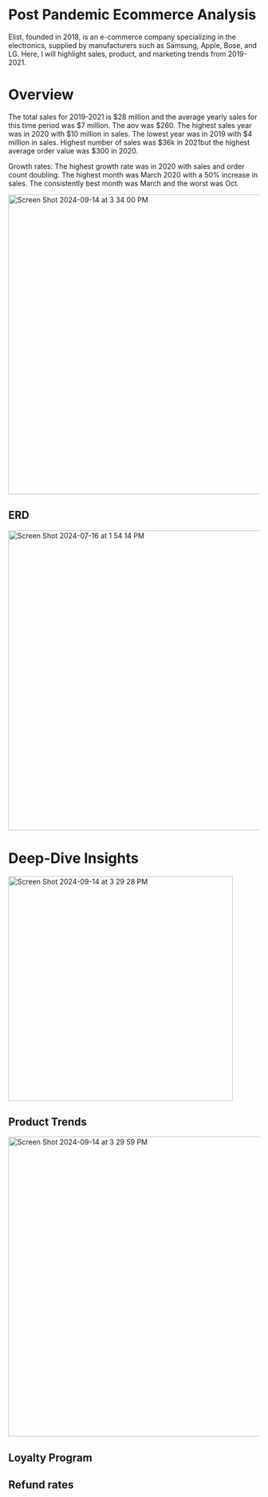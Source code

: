 # Post Pandemic Ecommerce Analysis
Elist, founded in 2018, is an e-commerce company specializing in the electronics, supplied by manufacturers such as Samsung, Apple, Bose, and LG. Here, I will highlight sales, product, and marketing trends from 2019-2021. 

# Overview
The total sales for 2019-2021 is $28 million and the average yearly sales for this time period was $7 million. The aov was $260. The highest sales year was in 2020 with $10 million in sales. The lowest year was in 2019 with $4 million in sales. Highest number of sales was $36k in 2021but the highest average order value was $300 in 2020. 

Growth rates: The highest growth rate was in 2020 with sales and order count doubling. The highest month was March 2020 with a 50% increase in sales. The consistently best month was March and the worst was Oct.

<img width="600" alt="Screen Shot 2024-09-14 at 3 34 00 PM" src="https://github.com/user-attachments/assets/b0ba3ad5-c668-4e2c-a187-0b1d8a47a272">

## ERD
<img width="600" alt="Screen Shot 2024-07-16 at 1 54 14 PM" src="https://github.com/user-attachments/assets/00c89a90-a733-40e4-9f5d-395a56e68243">

# Deep-Dive Insights

<img width="450" alt="Screen Shot 2024-09-14 at 3 29 28 PM" src="https://github.com/user-attachments/assets/72360871-e503-41f0-98c9-51233d0bade7">

## Product Trends

<img width="600" alt="Screen Shot 2024-09-14 at 3 29 59 PM" src="https://github.com/user-attachments/assets/d8f6ec5c-4bcc-434d-bbbc-5c9e29298143">

## Loyalty Program

## Refund rates 


